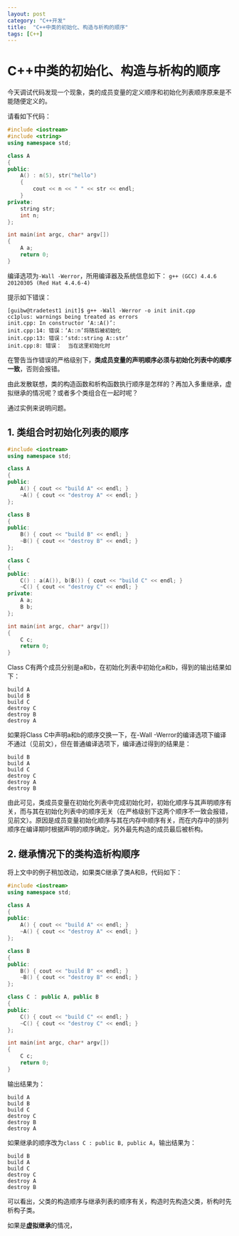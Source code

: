 ```yaml
---
layout: post
category: "C++开发"
title:  "C++中类的初始化、构造与析构的顺序"
tags: [C++]
---
```


# C++中类的初始化、构造与析构的顺序

今天调试代码发现一个现象，类的成员变量的定义顺序和初始化列表顺序原来是不能随便定义的。

请看如下代码：

```c++
#include <iostream>
#include <string>
using namespace std;

class A
{
public:
	A() : n(5), str("hello")
	{
		cout << n << " " << str << endl;
	}
private:
	string str;
	int n;
};

int main(int argc, char* argv[])
{
	A a;
	return 0;
}
```

编译选项为`-Wall -Werror`，所用编译器及系统信息如下：
`g++ (GCC) 4.4.6 20120305 (Red Hat 4.4.6-4)`

提示如下错误：

	[guibw@tradetest1 init]$ g++ -Wall -Werror -o init init.cpp 
	cc1plus: warnings being treated as errors
	init.cpp: In constructor ‘A::A()’:
	init.cpp:14: 错误：‘A::n’将随后被初始化
	init.cpp:13: 错误：‘std::string A::str’
	init.cpp:8: 错误：  当在这里初始化时

在警告当作错误的严格级别下，**类成员变量的声明顺序必须与初始化列表中的顺序一致**，否则会报错。

由此发散联想，类的构造函数和析构函数执行顺序是怎样的？再加入多重继承，虚拟继承的情况呢？或者多个类组合在一起时呢？

通过实例来说明问题。

## 1. 类组合时初始化列表的顺序

```c++
#include <iostream>
using namespace std;

class A
{
public:
	A() { cout << "build A" << endl; }
	~A() { cout << "destroy A" << endl; }
};

class B
{
public:
	B() { cout << "build B" << endl; }
	~B() { cout << "destroy B" << endl; }
};

class C
{
public:
	C() : a(A()), b(B()) { cout << "build C" << endl; }
	~C() { cout << "destroy C" << endl; }
private:
	A a;
	B b;
};

int main(int argc, char* argv[])
{
	C c;
	return 0;
}
```
Class C有两个成员分别是a和b，在初始化列表中初始化a和b，得到的输出结果如下：

	build A
	build B
	build C
	destroy C
	destroy B
	destroy A
	
如果将Class C中声明a和b的顺序交换一下，在-Wall -Werror的编译选项下编译不通过（见前文），但在普通编译选项下，编译通过得到的结果是：

	build B
	build A
	build C
	destroy C
	destroy A
	destroy B

由此可见，类成员变量在初始化列表中完成初始化时，初始化顺序与其声明顺序有关，而与其在初始化列表中的顺序无关（在严格级别下这两个顺序不一致会报错，见前文）。原因是成员变量初始化顺序与其在内存中顺序有关，而在内存中的排列顺序在编译期时根据声明的顺序确定。另外最先构造的成员最后被析构。

## 2. 继承情况下的类构造析构顺序
将上文中的例子稍加改动，如果类C继承了类A和B，代码如下：

```c++
#include <iostream>
using namespace std;

class A
{
public:
	A() { cout << "build A" << endl; }
	~A() { cout << "destroy A" << endl; }
};

class B
{
public:
	B() { cout << "build B" << endl; }
	~B() { cout << "destroy B" << endl; }
};

class C ： public A, public B
{
public:
	C() { cout << "build C" << endl; }
	~C() { cout << "destroy C" << endl; }
};

int main(int argc, char* argv[])
{
	C c;
	return 0;
}
```
输出结果为：

	build A
	build B
	build C
	destroy C
	destroy B
	destroy A
	
如果继承的顺序改为`class C : public B, public A`，输出结果为：

	build B
	build A
	build C
	destroy C
	destroy A
	destroy B
	
可以看出，父类的构造顺序与继承列表的顺序有关，构造时先构造父类，析构时先析构子类。

如果是**虚拟继承**的情况，



